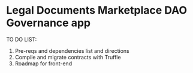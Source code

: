 # Legal Documents Marketplace DAO Governance app

TO DO LIST:

1) Pre-reqs and dependencies list and directions
2) Compile and migrate contracts with Truffle
3) Roadmap for front-end